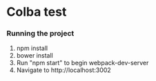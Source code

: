 # Colba test

<h3>Running the project</h3>

<ol>
    <li>npm install</li>
    <li>bower install</li>
    <li>Run "npm start" to begin webpack-dev-server</li>
    <li>Navigate to http://localhost:3002</li>
</ol>